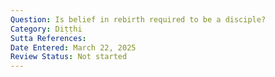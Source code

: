```yaml
---
Question: Is belief in rebirth required to be a disciple?
Category: Diṭṭhi
Sutta References:
Date Entered: March 22, 2025
Review Status: Not started
---
```

